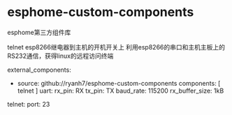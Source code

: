 # esphome-custom-components
esphome第三方组件库

telnet
esp8266继电器到主机的开机开关上
利用esp8266的串口和主机主板上的RS232通信，获得linux的远程访问终端

external_components:
  - source: github://ryanh7/esphome-custom-components
    components: [ telnet ]
uart:
  rx_pin: RX
  tx_pin: TX
  baud_rate: 115200
  rx_buffer_size: 1kB

telnet:
  port: 23

